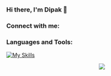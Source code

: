 ### Hi there, I'm Dipak 👋

### Connect with me:

### Languages and Tools:

[![My Skills](https://skillicons.dev/icons?i=solidity,js,react,redux,html,css,mongodb,mysql,nodejs)](https://skillicons.dev)
<!-- <img height="32" width="32" src="https://cdn.jsdelivr.net/npm/simple-icons@v8/icons/solidity.svg" />
<img height="32" width="32" src="https://cdn.jsdelivr.net/npm/simple-icons@v8/icons/javascript.svg" />
<img height="32" width="32" src="https://cdn.jsdelivr.net/npm/simple-icons@v8/icons/react.svg" />
<img height="32" width="32" src="https://cdn.jsdelivr.net/npm/simple-icons@v8/icons/redux.svg" />
<img height="32" width="32" src="https://cdn.jsdelivr.net/npm/simple-icons@v8/icons/nodedotjs.svg" /> -->
<!-- <img height="32" width="32" src="https://cdn.jsdelivr.net/npm/simple-icons@v8/icons/nodedotjs.svg" /> -->
<!-- <img height="32" width="32" src="https://cdn.jsdelivr.net/npm/simple-icons@v8/icons/nodedotjs.svg" /> -->

<p align="center">
  <a href="https://github.com/dipaktapase">
    <img src="https://komarev.com/ghpvc/?username=dipaktapase&color=blue&style=flat)" />
  </a>
</p>
<!--
**dipaktapase/dipaktapase** is a ✨ _special_ ✨ repository because its `README.md` (this file) appears on your GitHub profile.

Here are some ideas to get you started:

- 🔭 I’m currently working on ...
- 🌱 I’m currently learning ...
- 👯 I’m looking to collaborate on ...
- 🤔 I’m looking for help with ...
- 💬 Ask me about ...
- 📫 How to reach me: ...
- 😄 Pronouns: ...
- ⚡ Fun fact: ...
-->
